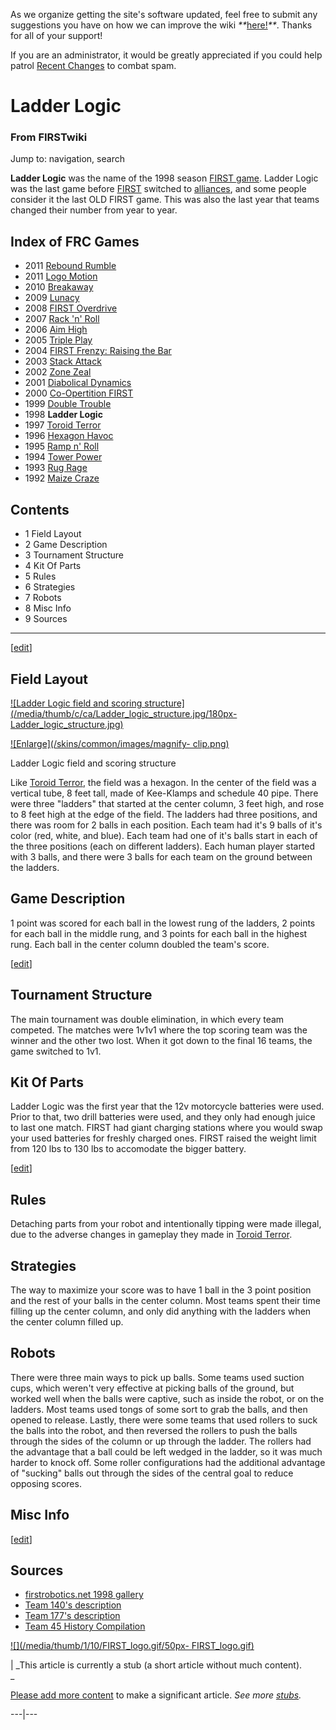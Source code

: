 As we organize getting the site's software updated, feel free to submit any
suggestions you have on how we can improve the wiki
_**_[here!](/index.php/User:Hallry/Suggestions "User:Hallry/Suggestions"
)_**_. Thanks for all of your support!

If you are an administrator, it would be greatly appreciated if you could help
patrol [Recent Changes](/index.php/Special:Recentchanges
"Special:Recentchanges" ) to combat spam.

# Ladder Logic

### From FIRSTwiki

Jump to: navigation, search

  

**Ladder Logic** was the name of the 1998 season [FIRST game](/index.php/FRC_Games "FRC Games" ). Ladder Logic was the last game before [FIRST](/index.php/FIRST "FIRST" ) switched to [alliances](/index.php/Alliance "Alliance" ), and some people consider it the last OLD FIRST game. This was also the last year that teams changed their number from year to year. 

Index of FRC Games  
---  
  
  * 2011 [Rebound Rumble](/index.php/Rebound_Rumble "Rebound Rumble" )
  * 2011 [Logo Motion](/index.php/Logo_Motion "Logo Motion" )
  * 2010 [Breakaway](/index.php/Breakaway "Breakaway" )
  * 2009 [Lunacy](/index.php/Lunacy "Lunacy" )
  * 2008 [FIRST Overdrive](/index.php/FIRST_Overdrive "FIRST Overdrive" )
  * 2007 [Rack 'n' Roll](/index.php/Rack_%27n%27_Roll "Rack 'n' Roll" )
  * 2006 [Aim High](/index.php/Aim_High "Aim High" )
  * 2005 [Triple Play](/index.php/Triple_Play "Triple Play" )
  * 2004 [FIRST Frenzy: Raising the Bar](/index.php/FIRST_Frenzy:_Raising_the_Bar "FIRST Frenzy: Raising the Bar" )
  * 2003 [Stack Attack](/index.php/Stack_Attack "Stack Attack" )
  * 2002 [Zone Zeal](/index.php/Zone_Zeal "Zone Zeal" )
  * 2001 [Diabolical Dynamics](/index.php/Diabolical_Dynamics "Diabolical Dynamics" )
  * 2000 [Co-Opertition FIRST](/index.php/Co-Opertition_FIRST "Co-Opertition FIRST" )
  * 1999 [Double Trouble](/index.php/Double_Trouble "Double Trouble" )
  * 1998 **Ladder Logic**
  * 1997 [Toroid Terror](/index.php/Toroid_Terror "Toroid Terror" )
  * 1996 [Hexagon Havoc](/index.php/Hexagon_Havoc "Hexagon Havoc" )
  * 1995 [Ramp n' Roll](/index.php/Ramp_n%27_Roll "Ramp n' Roll" )
  * 1994 [Tower Power](/index.php/Tower_Power "Tower Power" )
  * 1993 [Rug Rage](/index.php/Rug_Rage "Rug Rage" )
  * 1992 [Maize Craze](/index.php/Maize_Craze "Maize Craze" )  
  
  

## Contents

  * 1 Field Layout
  * 2 Game Description
  * 3 Tournament Structure
  * 4 Kit Of Parts
  * 5 Rules
  * 6 Strategies
  * 7 Robots
  * 8 Misc Info
  * 9 Sources  
---  
  
[[edit](/index.php?title=Ladder_Logic&action=edit&section=1 "Edit section:
Field Layout" )]

## Field Layout

[![Ladder Logic field and scoring
structure](/media/thumb/c/ca/Ladder_logic_structure.jpg/180px-
Ladder_logic_structure.jpg)](/index.php/Image:Ladder_logic_structure.jpg
"Ladder Logic field and scoring structure" )

[![Enlarge](/skins/common/images/magnify-
clip.png)](/index.php/Image:Ladder_logic_structure.jpg "Enlarge" )

Ladder Logic field and scoring structure

Like [Toroid Terror](/index.php/Toroid_Terror "Toroid Terror" ), the field was
a hexagon. In the center of the field was a vertical tube, 8 feet tall, made
of Kee-Klamps and schedule 40 pipe. There were three "ladders" that started at
the center column, 3 feet high, and rose to 8 feet high at the edge of the
field. The ladders had three positions, and there was room for 2 balls in each
position. Each team had it's 9 balls of it's color (red, white, and blue).
Each team had one of it's balls start in each of the three positions (each on
different ladders). Each human player started with 3 balls, and there were 3
balls for each team on the ground between the ladders.


## Game Description

1 point was scored for each ball in the lowest rung of the ladders, 2 points
for each ball in the middle rung, and 3 points for each ball in the highest
rung. Each ball in the center column doubled the team's score.

[[edit](/index.php?title=Ladder_Logic&action=edit&section=3 "Edit section:
Tournament Structure" )]

## Tournament Structure

The main tournament was double elimination, in which every team competed. The
matches were 1v1v1 where the top scoring team was the winner and the other two
lost. When it got down to the final 16 teams, the game switched to 1v1.


## Kit Of Parts

Ladder Logic was the first year that the 12v motorcycle batteries were used.
Prior to that, two drill batteries were used, and they only had enough juice
to last one match. FIRST had giant charging stations where you would swap your
used batteries for freshly charged ones. FIRST raised the weight limit from
120 lbs to 130 lbs to accomodate the bigger battery.

[[edit](/index.php?title=Ladder_Logic&action=edit&section=5 "Edit section:
Rules" )]

## Rules

Detaching parts from your robot and intentionally tipping were made illegal,
due to the adverse changes in gameplay they made in [Toroid
Terror](/index.php/Toroid_Terror "Toroid Terror" ).


## Strategies

The way to maximize your score was to have 1 ball in the 3 point position and
the rest of your balls in the center column. Most teams spent their time
filling up the center column, and only did anything with the ladders when the
center column filled up.


## Robots

There were three main ways to pick up balls. Some teams used suction cups,
which weren't very effective at picking balls of the ground, but worked well
when the balls were captive, such as inside the robot, or on the ladders. Most
teams used tongs of some sort to grab the balls, and then opened to release.
Lastly, there were some teams that used rollers to suck the balls into the
robot, and then reversed the rollers to push the balls through the sides of
the column or up through the ladder. The rollers had the advantage that a ball
could be left wedged in the ladder, so it was much harder to knock off. Some
roller configurations had the additional advantage of "sucking" balls out
through the sides of the central goal to reduce opposing scores.


## Misc Info

[[edit](/index.php?title=Ladder_Logic&action=edit&section=9 "Edit section:
Sources" )]

## Sources

  * [firstrobotics.net 1998 gallery](http://firstrobotics.net/98Gallery/index.htm "http://firstrobotics.net/98Gallery/index.htm" )
  * [Team 140's description](http://www.surko.net/first/competition/1998/index.html "http://www.surko.net/first/competition/1998/index.html" )
  * [Team 177's description](http://www.swindsor.k12.ct.us/Highschool/activities/clubs/first/1998.html "http://www.swindsor.k12.ct.us/Highschool/activities/clubs/first/1998.html" )
  * [Team 45 History Compilation](http://www.technokats.org/historyproject.php "http://www.technokats.org/historyproject.php" )

[![](/media/thumb/1/10/FIRST_logo.gif/50px-
FIRST_logo.gif)](/index.php/Image:FIRST_logo.gif "" )

|  _This article is currently a stub (a short article without much content).  
_

[Please add more
content](http://www.firstwiki.net/index.php?title=Ladder_Logic&action=edit
"http://www.firstwiki.net/index.php?title=Ladder_Logic&action=edit" ) to make
a significant article. _See more [stubs](/index.php/Special:Shortpages
"Special:Shortpages" )._  
  
---|---  
  
